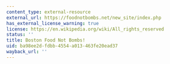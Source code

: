 ```yaml
---
content_type: external-resource
external_url: https://foodnotbombs.net/new_site/index.php
has_external_license_warning: true
license: https://en.wikipedia.org/wiki/All_rights_reserved
status: ''
title: Boston Food Not Bombs!
uid: ba98ee2d-fdbb-4554-a013-463fe20ead37
wayback_url: ''
---
```

